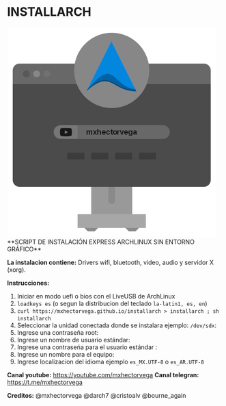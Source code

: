 # INSTALLARCH
<img src="https://raw.githubusercontent.com/mxhectorvega/installarch/master/installer2.png" />
**SCRIPT DE INSTALACIÓN EXPRESS ARCHLINUX SIN ENTORNO GRÁFICO**


**La instalacion contiene:**
Drivers wifi, bluetooth, video, audio y servidor X (xorg).


**Instrucciones:**
1. Iniciar en modo uefi o bios con el LiveUSB de ArchLinux
2. ``loadkeys es`` (o segun la distribucion del teclado ``la-latin1, es, en``)
3. ``curl https://mxhectorvega.github.io/installarch > installarch ; sh installarch``
4. Seleccionar la unidad conectada donde se instalara ejemplo: ``/dev/sdx``:
5. Ingrese una contraseña root:
6. Ingrese un nombre de usuario estándar:
7. Ingrese una contraseńa para el usuario estándar :
8. Ingrese un nombre para el equipo:
9. Ingrese localizacion del idioma ejemplo ``es_MX.UTF-8`` o ``es_AR.UTF-8``


**Canal youtube:**
https://youtube.com/mxhectorvega
**Canal telegran:**
https://t.me/mxhectorvega


**Creditos:**
@mxhectorvega @darch7 @cristoalv @bourne_again
